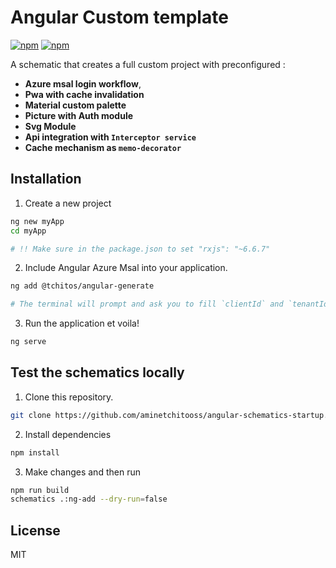 # Angular Custom template

[![npm](https://img.shields.io/npm/v/@tchitos/angular-generate.svg?maxAge=2592000?style=flat-square)](https://www.npmjs.com/package/@tchitos/angular-generate)
[![npm](https://img.shields.io/npm/dm/@tchitos/angular-generate.svg)](https://www.npmjs.com/package/@tchitos/angular-generate)

A schematic that creates a full custom project with preconfigured :

- **Azure msal login workflow**,
- **Pwa with cache invalidation**
- **Material custom palette**
- **Picture with Auth module**
- **Svg Module**
- **Api integration with `Interceptor service`**
- **Cache mechanism as `memo-decorator`**

## Installation

1. Create a new project

```sh
ng new myApp
cd myApp

# !! Make sure in the package.json to set "rxjs": "~6.6.7"
```

2. Include Angular Azure Msal into your application.

```sh
ng add @tchitos/angular-generate

# The terminal will prompt and ask you to fill `clientId` and `tenantId`.
```

3. Run the application et voila!

```sh
ng serve
```

## Test the schematics locally

1. Clone this repository.

```sh
git clone https://github.com/aminetchitooss/angular-schematics-startup.git
```

2. Install dependencies

```sh
npm install
```

3. Make changes and then run

```bash
npm run build
schematics .:ng-add --dry-run=false
```

## License

MIT

